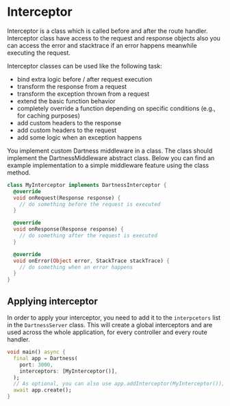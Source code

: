 # Interceptor

Interceptor is a class which is called before and after the route handler. Interceptor class have access to the request
and response objects also you can access the error and stacktrace if an error happens meanwhile executing
the request.

Interceptor classes can be used like the following task:

- bind extra logic before / after request execution
- transform the response from a request
- transform the exception thrown from a request
- extend the basic function behavior
- completely override a function depending on specific conditions (e.g., for caching purposes)
- add custom headers to the response
- add custom headers to the request
- add some logic when an exception happens

You implement custom Dartness middleware in a class. The class should implement the DartnessMiddleware abstract class.
Below you can find an example implementation to a simple middleware feature using the class method.

```dart
class MyInterceptor implements DartnessInterceptor {
  @override
  void onRequest(Response response) {
    // do something before the request is executed
  }

  @override
  void onResponse(Response response) {
    // do something after the request is executed
  }

  @override
  void onError(Object error, StackTrace stackTrace) {
    // do something when an error happens
  }
}
```

## Applying interceptor

In order to apply your interceptor, you need to add it to the `interpcetors` list in the `DartnessServer` class. This
will create a global interceptors and are used across the whole application, for every controller and every route
handler.

```dart
void main() async {
  final app = Dartness(
    port: 3000,
    interceptors: [MyInterceptor()],
  );
  // As optional, you can also use app.addInterceptor(MyInterceptor());
  await app.create();
}
```